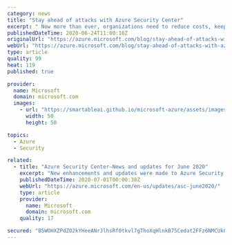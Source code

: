 ```yaml
---
category: news
title: "Stay ahead of attacks with Azure Security Center"
excerpt: " Now more than ever, organizations need to reduce costs, keep up with compliance requirements, all while managing risks in this constantly evolving landscape."
publishedDateTime: 2020-06-24T11:00:16Z
originalUrl: "https://azure.microsoft.com/blog/stay-ahead-of-attacks-with-azure-security-center/"
webUrl: "https://azure.microsoft.com/blog/stay-ahead-of-attacks-with-azure-security-center/"
type: article
quality: 99
heat: 119
published: true

provider:
  name: Microsoft
  domain: microsoft.com
  images:
    - url: "https://smartableai.github.io/microsoft-azure/assets/images/organizations/microsoft.com-50x50.jpg"
      width: 50
      height: 50

topics:
  - Azure
  - Security

related:
  - title: "Azure Security Center—News and updates for June 2020"
    excerpt: "New enhancements and updates were made to Azure Security Center in June 2020."
    publishedDateTime: 2020-07-01T00:00:38Z
    webUrl: "https://azure.microsoft.com/en-us/updates/asc-june2020/"
    type: article
    provider:
      name: Microsoft
      domain: microsoft.com
    quality: 17

secured: "B5WOHXZPdZO2kYHeeANrJlhsRf0tkvl7gThoXqHlnkB75Cedat2FFz6NMCUk8qE75erpvwDVxlo0OVCdixlrWi72T48uMmvRWXZT4zEOX4nkYs/qSIe9IS6DYsImSxodaxtmuhICgC1+MSUnq7mnuBJyUk+2uBMOjyy0usrb5K6xQ0cu5jozkUYXOL/DwenrIx7kjaJGlvPpK6ifhXz9D3oQv12KbW2QRRqofX0dGS7AQhFU9GYBwKhfFDEM0vLbkZYoaalbpE1uaYtVjetuaBGmFRhPhIWNUm7X45Y62Sf1srecUyOgHp2gOaeyFqO9XI7wsubK1BeiEgrMrfd1ATxSz5vb+gkzR3sKY0DSHz4=;Fzjk7SRBLf6EJKDpVHTz8w=="
---
```



